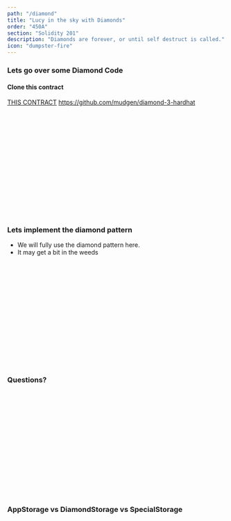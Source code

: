```yaml
---
path: "/diamond"
title: "Lucy in the sky with Diamonds"
order: "450A"
section: "Solidity 201"
description: "Diamonds are forever, or until self destruct is called."
icon: "dumpster-fire"
---
```


### Lets go over some Diamond Code
#### Clone this contract
[THIS CONTRACT](https://github.com/mudgen/diamond-3-hardhat)
https://github.com/mudgen/diamond-3-hardhat

<br />
<br />
<br />
<br />
<br />
<br />
<br />
<br />
<br />
<br />
<br />
<br />
<br />
<br />

### Lets implement the diamond pattern
* We will fully use the diamond pattern here.
* It may get a bit in the weeds

<br />
<br />
<br />
<br />
<br />
<br />
<br />
<br />
<br />
<br />
<br />
<br />
<br />
<br />

### Questions?

<br />
<br />
<br />
<br />
<br />
<br />
<br />
<br />
<br />
<br />
<br />
<br />
<br />
<br />

### AppStorage vs DiamondStorage vs SpecialStorage

<br />
<br />
<br />
<br />
<br />
<br />
<br />
<br />
<br />
<br />
<br />
<br />
<br />
<br />

